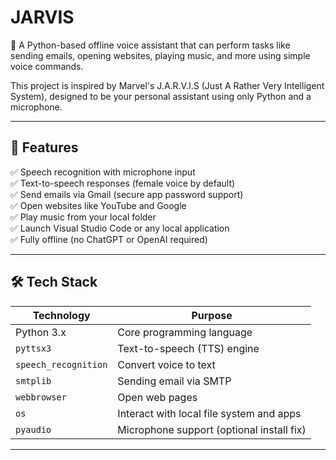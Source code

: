 # JARVIS
🎤 A Python-based offline voice assistant that can perform tasks like sending emails, opening websites, playing music, and more using simple voice commands.

This project is inspired by Marvel's J.A.R.V.I.S (Just A Rather Very Intelligent System), designed to be your personal assistant using only Python and a microphone.

---

## 📌 Features

✅ Speech recognition with microphone input  
✅ Text-to-speech responses (female voice by default)  
✅ Send emails via Gmail (secure app password support)  
✅ Open websites like YouTube and Google  
✅ Play music from your local folder  
✅ Launch Visual Studio Code or any local application  
✅ Fully offline (no ChatGPT or OpenAI required)

---

## 🛠️ Tech Stack

| Technology      | Purpose                        |
|----------------|--------------------------------|
| Python 3.x      | Core programming language      |
| `pyttsx3`       | Text-to-speech (TTS) engine    |
| `speech_recognition` | Convert voice to text |
| `smtplib`       | Sending email via SMTP         |
| `webbrowser`    | Open web pages                 |
| `os`            | Interact with local file system and apps |
| `pyaudio`       | Microphone support (optional install fix) |

---

